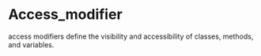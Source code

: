 # Access_modifier
access modifiers define the visibility and accessibility of classes, methods, and variables.

